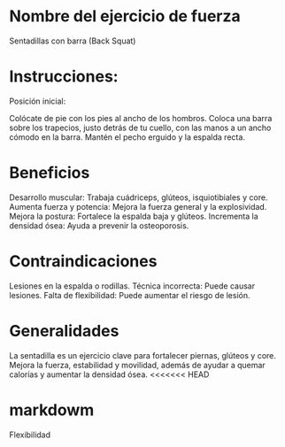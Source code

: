 # Nombre del ejercicio de fuerza
Sentadillas con barra (Back Squat)

# Instrucciones:
Posición inicial:

Colócate de pie con los pies al ancho de los hombros.
Coloca una barra sobre los trapecios, justo detrás de tu cuello, con las manos a un ancho cómodo en la barra.
Mantén el pecho erguido y la espalda recta.

# Beneficios
Desarrollo muscular: Trabaja cuádriceps, glúteos, isquiotibiales y core.
Aumenta fuerza y potencia: Mejora la fuerza general y la explosividad.
Mejora la postura: Fortalece la espalda baja y glúteos.
Incrementa la densidad ósea: Ayuda a prevenir la osteoporosis.

# Contraindicaciones

Lesiones en la espalda o rodillas.
Técnica incorrecta: Puede causar lesiones.
Falta de flexibilidad: Puede aumentar el riesgo de lesión.

# Generalidades 
La sentadilla es un ejercicio clave para fortalecer piernas, glúteos y core. Mejora la fuerza, 
estabilidad y movilidad, además de ayudar a quemar calorías y aumentar la densidad ósea. 
<<<<<<< HEAD

# markdowm
Flexibilidad
